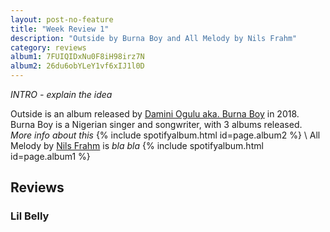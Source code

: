 ```yaml
---
layout: post-no-feature
title: "Week Review 1"
description: "Outside by Burna Boy and All Melody by Nils Frahm"
category: reviews
album1: 7FUIQIDxNu0F8iH98irz7N
album2: 26du6obYLeY1vf6xIJ1l0D
---
```

*INTRO - explain the idea*

Outside is an album released by [Damini Ogulu aka. Burna Boy](https://genius.com/artists/Burna-boy) in 2018. Burna Boy is a Nigerian singer and songwriter, with 3 albums released. *More info about this* 
{% include spotifyalbum.html id=page.album2 %}
\\
All Melody by [Nils Frahm](https://genius.com/artists/Nils-frahm) is *bla bla*
{% include spotifyalbum.html id=page.album1 %}

## Reviews
### Lil Belly